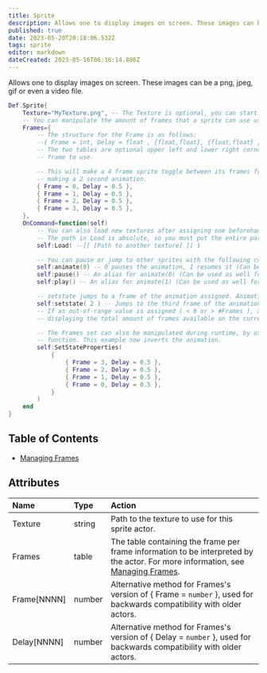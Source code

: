 ```yaml
---
title: Sprite
description: Allows one to display images on screen. These images can be a png, jpeg, gif or even a video file.
published: true
date: 2023-05-20T20:18:06.532Z
tags: sprite
editor: markdown
dateCreated: 2023-05-16T06:16:14.886Z
---
```


Allows one to display images on screen. These images can be a png, jpeg, gif or even a video file.

```lua
Def.Sprite{
	Texture="MyTexture.png", -- The Texture is optional, you can start a sprite without a texture.
	-- You can manipulate the amount of frames that a sprite can use using the Sprite argument.
	Frames={
		-- The structure for the Frame is as follows:
		--{ Frame = int, Delay = float , {float,float}, {float,float} }
		-- The two tables are optional upper left and lower right corners of the fraction of the
		-- frame to use.

		-- This will make a 4 frame sprite toggle between its frames for 0.5 seconds,
		-- making a 2 second animation.
		{ Frame = 0, Delay = 0.5 },
		{ Frame = 1, Delay = 0.5 },
		{ Frame = 2, Delay = 0.5 },
		{ Frame = 3, Delay = 0.5 },
	},
	OnCommand=function(self)
		-- You can also load new textures after assigning one beforehand.
		-- The path in Load is absolute, so you must put the entire path to the new image.
		self:Load( --[[ [Path to another texture] ]] )

		-- You can pause or jump to other sprites with the following commands.
		self:animate(0) -- 0 pauses the animation, 1 resumes it (Can be used as well for Models).
		self:pause() -- An alias for animate(0) (Can be used as well for Models).
		self:play() -- An alias for animate(1) (Can be used as well for Models).

		-- setstate jumps to a frame of the animation assigned. Animation states are 0-indexed.
		self:setstate( 2 ) -- Jumps to the third frame of the animation.
		-- If an out-of-range value is assigned ( < 0 or > #Frames ), an error is displayed
		-- displaying the total amount of frames available on the current sprite.

		-- The Frames set can also be manipulated during runtime, by using the SetStateProperties
		-- function. This example now inverts the animation.
		self:SetStateProperties(
			{
				{ Frame = 3, Delay = 0.5 },
				{ Frame = 2, Delay = 0.5 },
				{ Frame = 1, Delay = 0.5 },
				{ Frame = 0, Delay = 0.5 },
			}
		)
	end
}
```

## Table of Contents

- [Managing Frames](/en/dev/actors/actortypes/sprite/Frames)

## Attributes

| Name | Type | Action |
| :--- | :--- | :----- |
Texture | string | Path to the texture to use for this sprite actor.
Frames | table | The table containing the frame per frame information to be interpreted by the actor. For more information, see [Managing Frames](/en/dev/actors/actortypes/sprite/Frames).
Frame[NNNN] |  number |  Alternative method for Frames's version of { Frame = `number` }, used for backwards compatibility with older actors.
Delay[NNNN] |  number |  Alternative method for Frames's version of { Delay = `number` }, used for backwards compatibility with older actors.